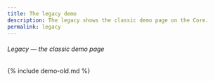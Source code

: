```yaml
---
title: The legacy demo
description: The legacy shows the classic demo page on the Core.
permalink: legacy
---
```

###### _Legacy — the classic demo page_

{% include demo-old.md %}